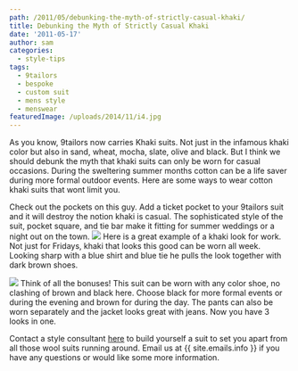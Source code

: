 ```yaml
---
path: /2011/05/debunking-the-myth-of-strictly-casual-khaki/
title: Debunking the Myth of Strictly Casual Khaki
date: '2011-05-17'
author: sam
categories:
  - style-tips
tags:
  - 9tailors
  - bespoke
  - custom suit
  - mens style
  - menswear
featuredImage: /uploads/2014/11/i4.jpg
---
```

As you know, 9tailors now carries Khaki suits. Not just in the infamous khaki color but also in sand, wheat, mocha, slate, olive and black. But I think we should debunk the myth that khaki suits can only be worn for casual occasions. During the sweltering summer months cotton can be a life saver during more formal outdoor events. Here are some ways to wear cotton khaki suits that wont limit you.

Check out the pockets on this guy. Add a ticket pocket to your 9tailors suit and it will destroy the notion khaki is casual. The sophisticated style of the suit, pocket square, and tie bar make it fitting for summer weddings or a night out on the town. [![](http://3.bp.blogspot.com/-5XsIrJsWmQk/TdKYeJz6HbI/AAAAAAAAAVY/JciTEAG1WMg/s320/dkny-khaki-suit.jpg)](http://3.bp.blogspot.com/-5XsIrJsWmQk/TdKYeJz6HbI/AAAAAAAAAVY/JciTEAG1WMg/s1600/dkny-khaki-suit.jpg)
Here is a great example of a khaki look for work. Not just for Fridays, khaki that looks this good can be worn all week. Looking sharp with a blue shirt and blue tie he pulls the look together with dark brown shoes.

[![](http://3.bp.blogspot.com/-7TXiLpuTNy0/TdKYeLAarkI/AAAAAAAAAVg/XFIYidmrVLo/s320/Suit_Khaki_SSV.jpg)](http://3.bp.blogspot.com/-7TXiLpuTNy0/TdKYeLAarkI/AAAAAAAAAVg/XFIYidmrVLo/s1600/Suit_Khaki_SSV.jpg)
Think of all the bonuses! This suit can be worn with any color shoe, no clashing of brown and black here. Choose black for more formal events or during the evening and brown for during the day. The pants can also be worn separately and the jacket looks great with jeans. Now you have 3 looks in one.

Contact a style consultant [here](http://9tailors.com/pages/customer_service/appointments) to build yourself a suit to set you apart from all those wool suits running around. Email us at {{ site.emails.info }} if you have any questions or would like some more information.